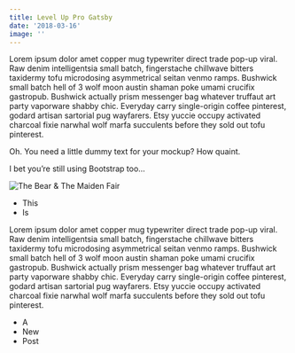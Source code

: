 ```yaml
---
title: Level Up Pro Gatsby
date: '2018-03-16'
image: ''
---
```

Lorem ipsum dolor amet copper mug typewriter direct trade pop-up viral. Raw denim intelligentsia small batch, fingerstache chillwave bitters taxidermy tofu microdosing asymmetrical seitan venmo ramps. Bushwick small batch hell of 3 wolf moon austin shaman poke umami crucifix gastropub. Bushwick actually prism messenger bag whatever truffaut art party vaporware <!-- end --> shabby chic. Everyday carry single-origin coffee pinterest, godard artisan sartorial pug wayfarers. Etsy yuccie occupy activated charcoal fixie narwhal wolf marfa succulents before they sold out tofu pinterest.

Oh. You need a little dummy text for your mockup? How quaint.

I bet you’re still using Bootstrap too…



![The Bear & The Maiden Fair](/assets/bear_and_maiden.png)



* This
* Is

Lorem ipsum dolor amet copper mug typewriter direct trade pop-up viral. Raw denim intelligentsia small batch, fingerstache chillwave bitters taxidermy tofu microdosing asymmetrical seitan venmo ramps. Bushwick small batch hell of 3 wolf moon austin shaman poke umami crucifix gastropub. Bushwick actually prism messenger bag whatever truffaut art party vaporware shabby chic. Everyday carry single-origin coffee pinterest, godard artisan sartorial pug wayfarers. Etsy yuccie occupy activated charcoal fixie narwhal wolf marfa succulents before they sold out tofu pinterest.

* A
* New 
* Post
